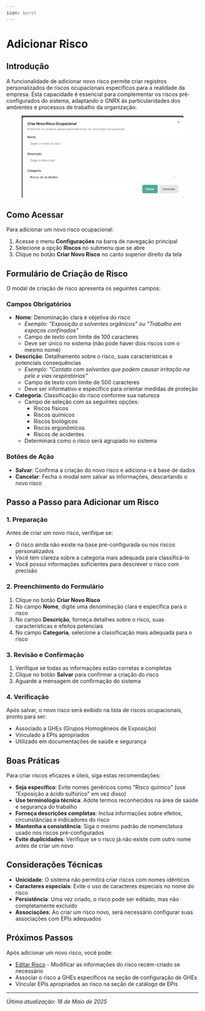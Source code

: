 ```yaml
---
icon: burst
---
```


# Adicionar Risco

## Introdução

A funcionalidade de adicionar novo risco permite criar registros personalizados de riscos ocupacionais específicos para a realidade da empresa. Esta capacidade é essencial para complementar os riscos pré-configurados do sistema, adaptando o GNRX às particularidades dos ambientes e processos de trabalho da organização.

<figure><img src="../../.gitbook/assets/image (59).png" alt=""><figcaption></figcaption></figure>

## Como Acessar

Para adicionar um novo risco ocupacional:

1. Acesse o menu **Configurações** na barra de navegação principal
2. Selecione a opção **Riscos** no submenu que se abre
3. Clique no botão **Criar Novo Risco** no canto superior direito da tela

## Formulário de Criação de Risco

O modal de criação de risco apresenta os seguintes campos:

### Campos Obrigatórios

* **Nome**: Denominação clara e objetiva do risco
  * _Exemplo: "Exposição a solventes orgânicos" ou "Trabalho em espaços confinados"_
  * Campo de texto com limite de 100 caracteres
  * Deve ser único no sistema (não pode haver dois riscos com o mesmo nome)
* **Descrição**: Detalhamento sobre o risco, suas características e potenciais consequências
  * _Exemplo: "Contato com solventes que podem causar irritação na pele e vias respiratórias"_
  * Campo de texto com limite de 500 caracteres
  * Deve ser informativo e específico para orientar medidas de proteção
* **Categoria**: Classificação do risco conforme sua natureza
  * Campo de seleção com as seguintes opções:
    * Riscos físicos
    * Riscos químicos
    * Riscos biológicos
    * Riscos ergonômicos
    * Riscos de acidentes
  * Determinará como o risco será agrupado no sistema

### Botões de Ação

* **Salvar**: Confirma a criação do novo risco e adiciona-o à base de dados
* **Cancelar**: Fecha o modal sem salvar as informações, descartando o novo risco

## Passo a Passo para Adicionar um Risco

### 1. Preparação

Antes de criar um novo risco, verifique se:

* O risco ainda não existe na base pré-configurada ou nos riscos personalizados
* Você tem clareza sobre a categoria mais adequada para classificá-lo
* Você possui informações suficientes para descrever o risco com precisão

### 2. Preenchimento do Formulário

1. Clique no botão **Criar Novo Risco**
2. No campo **Nome**, digite uma denominação clara e específica para o risco
3. No campo **Descrição**, forneça detalhes sobre o risco, suas características e efeitos potenciais
4. No campo **Categoria**, selecione a classificação mais adequada para o risco

### 3. Revisão e Confirmação

1. Verifique se todas as informações estão corretas e completas
2. Clique no botão **Salvar** para confirmar a criação do risco
3. Aguarde a mensagem de confirmação do sistema

### 4. Verificação

Após salvar, o novo risco será exibido na lista de riscos ocupacionais, pronto para ser:

* Associado a GHEs (Grupos Homogêneos de Exposição)
* Vinculado a EPIs apropriados
* Utilizado em documentações de saúde e segurança

## Boas Práticas

Para criar riscos eficazes e úteis, siga estas recomendações:

* **Seja específico**: Evite nomes genéricos como "Risco químico" (use "Exposição a ácido sulfúrico" em vez disso)
* **Use terminologia técnica**: Adote termos reconhecidos na área de saúde e segurança do trabalho
* **Forneça descrições completas**: Inclua informações sobre efeitos, circunstâncias e indicadores do risco
* **Mantenha a consistência**: Siga o mesmo padrão de nomenclatura usado nos riscos pré-configurados
* **Evite duplicidades**: Verifique se o risco já não existe com outro nome antes de criar um novo

## Considerações Técnicas

* **Unicidade**: O sistema não permitirá criar riscos com nomes idênticos
* **Caracteres especiais**: Evite o uso de caracteres especiais no nome do risco
* **Persistência**: Uma vez criado, o risco pode ser editado, mas não completamente excluído
* **Associações**: Ao criar um risco novo, será necessário configurar suas associações com EPIs adequados

## Próximos Passos

Após adicionar um novo risco, você pode:

* [Editar Risco](broken-reference) - Modificar as informações do risco recém-criado se necessário
* Associar o risco a GHEs específicos na seção de configuração de GHEs
* Vincular EPIs apropriados ao risco na seção de catálogo de EPIs

***

_Última atualização: 18 de Maio de 2025_
